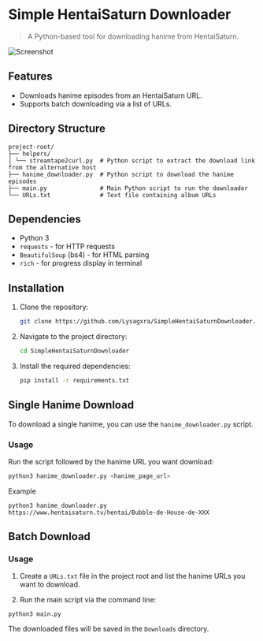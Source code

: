 # Simple HentaiSaturn Downloader

> A Python-based tool for downloading hanime from HentaiSaturn.

![Screenshot](https://raw.githubusercontent.com/Lysagxra/SimpleHentaiSaturnDownloader/refs/heads/main/misc/ScreenshotHSD.png)

## Features

- Downloads hanime episodes from an HentaiSaturn URL.
- Supports batch downloading via a list of URLs.

## Directory Structure
```
project-root/
├── helpers/
│ └── streamtape2curl.py  # Python script to extract the download link from the alternative host
├── hanime_downloader.py  # Python script to download the hanime episodes
├── main.py               # Main Python script to run the downloader
└── URLs.txt              # Text file containing album URLs
```

## Dependencies

- Python 3
- `requests` - for HTTP requests
- `BeautifulSoup` (bs4) - for HTML parsing
- `rich` - for progress display in terminal

## Installation

1. Clone the repository:
   ```bash
   git clone https://github.com/Lysagxra/SimpleHentaiSaturnDownloader.git

2. Navigate to the project directory:
   ```bash
   cd SimpleHentaiSaturnDownloader

3. Install the required dependencies:
   ```bash
   pip install -r requirements.txt

## Single Hanime Download

To download a single hanime, you can use the `hanime_downloader.py` script.

### Usage

Run the script followed by the hanime URL you want download:

```bash
python3 hanime_downloader.py <hanime_page_url>
```

Example

```
python3 hanime_downloader.py https://www.hentaisaturn.tv/hentai/Bubble-de-House-de-XXX
```

## Batch Download

### Usage

1. Create a `URLs.txt` file in the project root and list the hanime URLs you want to download.

2. Run the main script via the command line:

```
python3 main.py
```

The downloaded files will be saved in the `Downloads` directory.
